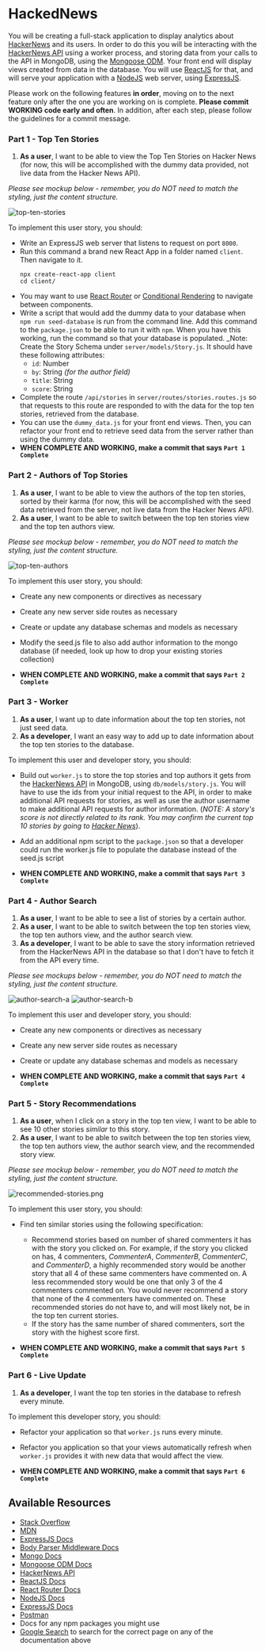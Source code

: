 # HackedNews

You will be creating a full-stack application to display analytics about [HackerNews](https://news.ycombinator.com/) and its users. In order to do this you will be interacting with the [HackerNews API](https://github.com/HackerNews/API) using a worker process, and storing data from your calls to the API in MongoDB, using the [Mongoose ODM](http://mongoosejs.com/). Your front end will display views created from data in the database. You will use [ReactJS](https://facebook.github.io/react/) for that, and will serve your application with a [NodeJS](https://nodejs.org/) web server, using [ExpressJS](https://expressjs.com/).

Please work on the following features **in order**, moving on to the next feature only after the one you are working on is complete. **Please commit WORKING code early and often**. In addition, after each step, please follow the guidelines for a commit message.

### Part 1 - Top Ten Stories

1. **As a user**, I want to be able to view the Top Ten Stories on Hacker News (for now, this will be accomplished with the dummy data provided, not live data from the Hacker News API).

_Please see mockup below - remember, you do NOT need to match the styling, just the content structure._

![top-ten-stories](./assets/top-ten-stories.png)

To implement this user story, you should:

- Write an ExpressJS web server that listens to request on port `8000`.
- Run this command a brand new React App in a folder named `client`. Then navigate to it.
  ```
  npx create-react-app client
  cd client/
  ```
- You may want to use [React Router](https://reactrouter.com/) or [Conditional Rendering](https://www.reactjs.org/docs/conditional-rendering.html) to navigate between components.
- Write a script that would add the dummy data to your database when `npm run seed-database` is run from the command line. Add this command to the `package.json` to be able to run it with `npm`. When you have this working, run the command so that your database is populated.
  \_Note: Create the Story Schema under `server/models/Story.js`. It should have these following attributes:
  - `id`: Number
  - `by`: String _(for the author field)_
  - `title`: String
  - `score`: String
- Complete the route `/api/stories` in `server/routes/stories.routes.js` so that requests to this route are responded to with the data for the top ten stories, retrieved from the database.
- You can use the `dummy_data.js` for your front end views. Then, you can refactor your front end to retrieve seed data from the server rather than using the dummy data.
- **WHEN COMPLETE AND WORKING, make a commit that says `Part 1 Complete`**

### Part 2 - Authors of Top Stories

1. **As a user**, I want to be able to view the authors of the top ten stories, sorted by their karma (for now, this will be accomplished with the seed data retrieved from the server, not live data from the Hacker News API).
1. **As a user**, I want to be able to switch between the top ten stories view and the top ten authors view.

_Please see mockup below - remember, you do NOT need to match the styling, just the content structure._

![top-ten-authors](./assets/top-ten-story-authors.png)

To implement this user story, you should:

- Create any new components or directives as necessary
- Create any new server side routes as necessary
- Create or update any database schemas and models as necessary
- Modify the seed.js file to also add author information to the mongo database (if needed, look up how to drop your existing stories collection)

- **WHEN COMPLETE AND WORKING, make a commit that says `Part 2 Complete`**

### Part 3 - Worker

1. **As a user**, I want up to date information about the top ten stories, not just seed data.
1. **As a developer**, I want an easy way to add up to date information about the top ten stories to the database.

To implement this user and developer story, you should:

- Build out `worker.js` to store the top stories and top authors it gets from the [HackerNews API](https://github.com/HackerNews/API) in MongoDB, using `db/models/story.js`. You will have to use the ids from your initial request to the API, in order to make additional API requests for stories, as well as use the author username to make additional API requests for author information. (_NOTE: A story's score is not directly related to its rank. You may confirm the current top 10 stories by going to [Hacker News](https://news.ycombinator.com/)_).
- Add an additional npm script to the `package.json` so that a developer could run the worker.js file to populate the database instead of the seed.js script

- **WHEN COMPLETE AND WORKING, make a commit that says `Part 3 Complete`**

### Part 4 - Author Search

1. **As a user**, I want to be able to see a list of stories by a certain author.
1. **As a user**, I want to be able to switch between the top ten stories view, the top ten authors view, and the author search view.
1. **As a developer**, I want to be able to save the story information retrieved from the HackerNews API in the database so that I don't have to fetch it from the API every time.

_Please see mockups below - remember, you do NOT need to match the styling, just the content structure._

![author-search-a](./assets/author-search-a.png)
![author-search-b](./assets/author-search-b.png)

To implement this user and developer story, you should:

- Create any new components or directives as necessary
- Create any new server side routes as necessary
- Create or update any database schemas and models as necessary

- **WHEN COMPLETE AND WORKING, make a commit that says `Part 4 Complete`**

### Part 5 - Story Recommendations

1. **As a user**, when I click on a story in the top ten view, I want to be able to see 10 other stories _similar_ to this story.
1. **As a user**, I want to be able to switch between the top ten stories view, the top ten authors view, the author search view, and the recommended story view.

_Please see mockup below - remember, you do NOT need to match the styling, just the content structure._

![recommended-stories.png](./assets/recommended-stories.png)

To implement this user story, you should:

- Find ten similar stories using the following specification:

  - Recommend stories based on number of shared commenters it has with the story you clicked on. For example, if the story you clicked on has, 4 commenters, _CommenterA_, _CommenterB_, _CommenterC_, and _CommenterD_, a highly recommended story would be another story that all 4 of these same commenters have commented on. A less recommended story would be one that only 3 of the 4 commenters commented on. You would never recommend a story that none of the 4 commenters have commented on. These recommended stories do not have to, and will most likely not, be in the top ten current stories.
  - If the story has the same number of shared commenters, sort the story with the highest score first.

- **WHEN COMPLETE AND WORKING, make a commit that says `Part 5 Complete`**

### Part 6 - Live Update

1. **As a developer**, I want the top ten stories in the database to refresh every minute.

To implement this developer story, you should:

- Refactor your application so that `worker.js` runs every minute.
- Refactor you application so that your views automatically refresh when `worker.js` provides it with new data that would affect the view.

- **WHEN COMPLETE AND WORKING, make a commit that says `Part 6 Complete`**

## Available Resources

- [Stack Overflow](http://stackoverflow.com/)
- [MDN](https://developer.mozilla.org/)
- [ExpressJS Docs](https://expressjs.com/)
- [Body Parser Middleware Docs](https://github.com/expressjs/body-parser)
- [Mongo Docs](https://www.mongodb.com/)
- [Mongoose ODM Docs](http://mongoosejs.com/)
- [HackerNews API](https://github.com/HackerNews/API)
- [ReactJS Docs](https://facebook.github.io/react/)
- [React Router Docs](https://github.com/ReactTraining/react-router/tree/master/docs)
- [NodeJS Docs](https://nodejs.org/)
- [ExpressJS Docs](https://expressjs.com/)
- [Postman](https://www.getpostman.com/)
- Docs for any npm packages you might use
- [Google Search](https://google.com) to search for the correct page on any of the documentation above
